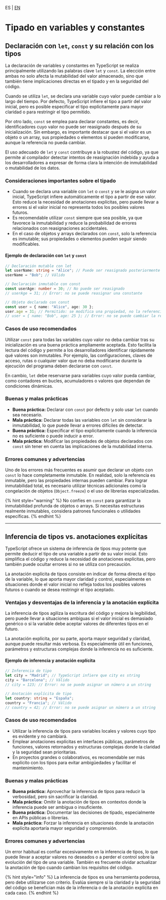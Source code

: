 <!-- MULTILANGUAJE MENU START -->
ES | [EN](https://lckpig.gitbook.io/practical-dev-handbook/typescript/basic-types/variable-typing)
<!-- MULTILANGUAJE MENU END -->

<!--
# Tipado en variables y constantes

- Declaración con `let`, `const` y su relación con los tipos
- Inferencia de tipos vs. anotaciones explícitas
-->

# Tipado en variables y constantes

## Declaración con `let`, `const` y su relación con los tipos

La declaración de variables y constantes en TypeScript se realiza principalmente utilizando las palabras clave `let` y `const`. La elección entre ambas no solo afecta la mutabilidad del valor almacenado, sino que también tiene implicaciones directas en el tipado y en la seguridad del código.

Cuando se utiliza `let`, se declara una variable cuyo valor puede cambiar a lo largo del tiempo. Por defecto, TypeScript infiere el tipo a partir del valor inicial, pero es posible especificar el tipo explícitamente para mayor claridad o para restringir el tipo permitido.

Por otro lado, `const` se emplea para declarar constantes, es decir, identificadores cuyo valor no puede ser reasignado después de su inicialización. Sin embargo, es importante destacar que si el valor es un objeto o un array, sus propiedades o elementos sí pueden modificarse, aunque la referencia no pueda cambiar.

El uso adecuado de `let` y `const` contribuye a la robustez del código, ya que permite al compilador detectar intentos de reasignación indebida y ayuda a los desarrolladores a expresar de forma clara la intención de inmutabilidad o mutabilidad de los datos.

### Consideraciones importantes sobre el tipado

- Cuando se declara una variable con `let` o `const` y se le asigna un valor inicial, TypeScript infiere automáticamente el tipo a partir de ese valor. Esto reduce la necesidad de anotaciones explícitas, pero puede llevar a errores si el valor inicial no representa todos los posibles valores futuros.
- Es recomendable utilizar `const` siempre que sea posible, ya que favorece la inmutabilidad y reduce la probabilidad de errores relacionados con reasignaciones accidentales.
- En el caso de objetos y arrays declarados con `const`, solo la referencia es inmutable; sus propiedades o elementos pueden seguir siendo modificables.

#### Ejemplo de declaración con `let` y `const`

```typescript
// Declaración mutable con let
let userName: string = "Alice"; // Puede ser reasignado posteriormente
userName = "Bob"; // Válido

// Declaración inmutable con const
const userAge: number = 30; // No puede ser reasignado
// userAge = 31; // Error: no se puede reasignar una constante

// Objeto declarado con const
const user = { name: "Alice", age: 30 };
user.age = 31; // Permitido: se modifica una propiedad, no la referencia
// user = { name: "Bob", age: 25 }; // Error: no se puede cambiar la referencia
```

### Casos de uso recomendados

Utilizar `const` para todas las variables cuyo valor no deba cambiar tras su inicialización es una buena práctica ampliamente aceptada. Esto facilita la lectura del código y permite a los desarrolladores identificar rápidamente qué valores son inmutables. Por ejemplo, las configuraciones, claves de acceso, rutas o cualquier valor que no deba modificarse durante la ejecución del programa deben declararse con `const`.

En cambio, `let` debe reservarse para variables cuyo valor pueda cambiar, como contadores en bucles, acumuladores o valores que dependan de condiciones dinámicas.

### Buenas y malas prácticas

- **Buena práctica:** Declarar con `const` por defecto y solo usar `let` cuando sea necesario.
- **Mala práctica:** Declarar todas las variables con `let` sin considerar la inmutabilidad, lo que puede llevar a errores difíciles de detectar.
- **Buena práctica:** Especificar el tipo explícitamente cuando la inferencia no es suficiente o puede inducir a error.
- **Mala práctica:** Modificar las propiedades de objetos declarados con `const` sin tener en cuenta las implicaciones de la mutabilidad interna.

### Errores comunes y advertencias

Uno de los errores más frecuentes es asumir que declarar un objeto con `const` lo hace completamente inmutable. En realidad, solo la referencia es inmutable, pero las propiedades internas pueden cambiar. Para lograr inmutabilidad total, es necesario utilizar técnicas adicionales como la congelación de objetos (`Object.freeze`) o el uso de librerías especializadas.

{% hint style="warning" %}
No confíes en `const` para garantizar la inmutabilidad profunda de objetos o arrays. Si necesitas estructuras realmente inmutables, considera patrones funcionales o utilidades específicas.
{% endhint %}

---

## Inferencia de tipos vs. anotaciones explícitas

TypeScript ofrece un sistema de inferencia de tipos muy potente que permite deducir el tipo de una variable a partir de su valor inicial. Esto simplifica el código y reduce la necesidad de anotaciones explícitas, pero también puede ocultar errores si no se utiliza con precaución.

La anotación explícita de tipos consiste en indicar de forma directa el tipo de la variable, lo que aporta mayor claridad y control, especialmente en situaciones donde el valor inicial no refleja todos los posibles valores futuros o cuando se desea restringir el tipo aceptado.

### Ventajas y desventajas de la inferencia y la anotación explícita

La inferencia de tipos agiliza la escritura del código y mejora la legibilidad, pero puede llevar a situaciones ambiguas si el valor inicial es demasiado genérico o si la variable debe aceptar valores de diferentes tipos en el futuro.

La anotación explícita, por su parte, aporta mayor seguridad y claridad, aunque puede resultar más verbosa. Es especialmente útil en funciones, parámetros y estructuras complejas donde la inferencia no es suficiente.

#### Ejemplo de inferencia y anotación explícita

```typescript
// Inferencia de tipo
let city = "Madrid"; // TypeScript infiere que city es string
city = "Barcelona"; // Válido
// city = 123; // Error: no se puede asignar un número a un string

// Anotación explícita de tipo
let country: string = "España";
country = "Francia"; // Válido
// country = 42; // Error: no se puede asignar un número a un string
```

### Casos de uso recomendados

- Utilizar la inferencia de tipos para variables locales y valores cuyo tipo es evidente y no cambiará.
- Emplear anotaciones explícitas en interfaces públicas, parámetros de funciones, valores retornados y estructuras complejas donde la claridad y la seguridad sean prioritarias.
- En proyectos grandes o colaborativos, es recomendable ser más explícito con los tipos para evitar ambigüedades y facilitar el mantenimiento.

### Buenas y malas prácticas

- **Buena práctica:** Aprovechar la inferencia de tipos para reducir la verbosidad, pero sin sacrificar la claridad.
- **Mala práctica:** Omitir la anotación de tipos en contextos donde la inferencia puede ser ambigua o insuficiente.
- **Buena práctica:** Documentar las decisiones de tipado, especialmente en APIs públicas o librerías.
- **Mala práctica:** Forzar la inferencia en situaciones donde la anotación explícita aportaría mayor seguridad y comprensión.

### Errores comunes y advertencias

Un error habitual es confiar excesivamente en la inferencia de tipos, lo que puede llevar a aceptar valores no deseados o a perder el control sobre la evolución del tipo de una variable. También es frecuente olvidar actualizar la anotación de tipo cuando cambian los requisitos del código.

{% hint style="info" %}
La inferencia de tipos es una herramienta poderosa, pero debe utilizarse con criterio. Evalúa siempre si la claridad y la seguridad del código se benefician más de la inferencia o de la anotación explícita en cada caso.
{% endhint %} 